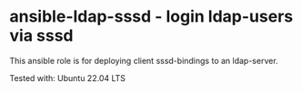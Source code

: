 # ansible-ldap-sssd - login ldap-users via sssd

This ansible role is for deploying client sssd-bindings to an ldap-server.

Tested with: Ubuntu 22.04 LTS